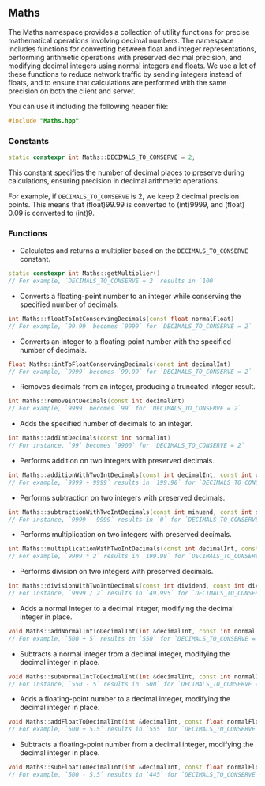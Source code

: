 ## Maths

The Maths namespace provides a collection of utility functions for precise mathematical operations involving decimal numbers. The namespace includes functions for converting between float and integer representations, performing arithmetic operations with preserved decimal precision, and modifying decimal integers using normal integers and floats. We use a lot of these functions to reduce network traffic by sending integers instead of floats, and to ensure that calculations are performed with the same precision on both the client and server.

You can use it including the following header file:

```cpp
#include "Maths.hpp"
```

### Constants

```cpp
static constexpr int Maths::DECIMALS_TO_CONSERVE = 2;
```

This constant specifies the number of decimal places to preserve during calculations, ensuring precision in decimal arithmetic operations.

For example, if `DECIMALS_TO_CONSERVE` is 2, we keep 2 decimal precision points. This means that (float)99.99 is converted to (int)9999, and (float) 0.09 is converted to (int)9.

### Functions

- Calculates and returns a multiplier based on the `DECIMALS_TO_CONSERVE` constant.
```cpp
static constexpr int Maths::getMultiplier()
// For example, `DECIMALS_TO_CONSERVE = 2` results in `100`
```

- Converts a floating-point number to an integer while conserving the specified number of decimals.
```cpp
int Maths::floatToIntConservingDecimals(const float normalFloat)
// For example, `99.99` becomes `9999` for `DECIMALS_TO_CONSERVE = 2`
```

- Converts an integer to a floating-point number with the specified number of decimals.
```cpp
float Maths::intToFloatConservingDecimals(const int decimalInt)
// For example, `9999` becomes `99.99` for `DECIMALS_TO_CONSERVE = 2`
```

- Removes decimals from an integer, producing a truncated integer result.
```cpp
int Maths::removeIntDecimals(const int decimalInt)
// For example, `9999` becomes `99` for `DECIMALS_TO_CONSERVE = 2`
```

- Adds the specified number of decimals to an integer.
```cpp
int Maths::addIntDecimals(const int normalInt)
// For instance, `99` becomes `9900` for `DECIMALS_TO_CONSERVE = 2`
```

- Performs addition on two integers with preserved decimals.
```cpp
int Maths::additionWithTwoIntDecimals(const int decimalInt, const int otherDecimalInt)
// For example, `9999 + 9999` results in `199.98` for `DECIMALS_TO_CONSERVE = 2`
```

- Performs subtraction on two integers with preserved decimals.
```cpp
int Maths::subtractionWithTwoIntDecimals(const int minuend, const int subtrahend)
// For instance, `9999 - 9999` results in `0` for `DECIMALS_TO_CONSERVE = 2`
```

- Performs multiplication on two integers with preserved decimals.
```cpp
int Maths::multiplicationWithTwoIntDecimals(const int decimalInt, const int otherDecimalInt)
// For example, `9999 * 2` results in `199.98` for `DECIMALS_TO_CONSERVE = 2`
```

- Performs division on two integers with preserved decimals.
```cpp
int Maths::divisionWithTwoIntDecimals(const int dividend, const int divisor)
// For instance, `9999 / 2` results in `49.995` for `DECIMALS_TO_CONSERVE = 2`
```

- Adds a normal integer to a decimal integer, modifying the decimal integer in place.
```cpp
void Maths::addNormalIntToDecimalInt(int &decimalInt, const int normalInt)
// For example, `500 + 5` results in `550` for `DECIMALS_TO_CONSERVE = 2`
```

- Subtracts a normal integer from a decimal integer, modifying the decimal integer in place.
```cpp
void Maths::subNormalIntToDecimalInt(int &decimalInt, const int normalInt)
// For instance, `550 - 5` results in `500` for `DECIMALS_TO_CONSERVE = 2`
```

- Adds a floating-point number to a decimal integer, modifying the decimal integer in place.
```cpp
void Maths::addFloatToDecimalInt(int &decimalInt, const float normalFloat)
// For example, `500 + 5.5` results in `555` for `DECIMALS_TO_CONSERVE = 2`
```

- Subtracts a floating-point number from a decimal integer, modifying the decimal integer in place.
```cpp
void Maths::subFloatToDecimalInt(int &decimalInt, const float normalFloat)
// For example, `500 - 5.5` results in `445` for `DECIMALS_TO_CONSERVE = 2`
```
